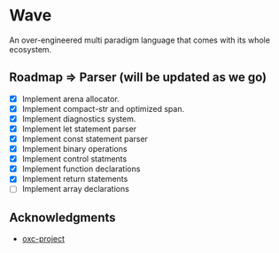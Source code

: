 # Wave
An over-engineered multi paradigm language that comes with its whole ecosystem.

<!-- ROADMAP -->
## Roadmap => Parser (will be updated as we go)
- [x] Implement arena allocator.
- [x] Implement compact-str and optimized span.
- [x] Implement diagnostics system.
- [x] Implement let statement parser
- [x] Implement const statement parser
- [x] Implement binary operations
- [x] Implement control statments
- [x] Implement function declarations
- [x] Implement return statements
- [ ] Implement array declarations

<!-- ACKNOWLEDGMENTS -->
## Acknowledgments

* [oxc-project](https://oxc-project.github.io/docs/learn/parser_in_rust/intro.html)

